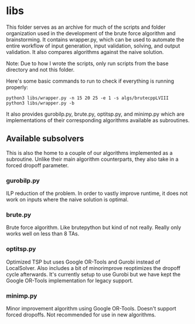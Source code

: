 # libs

This folder serves as an archive for much of the scripts and folder organization used in the development of the brute force algorithm and brainstorming. It contains wrapper.py, which can be used to automate the entire workflow of input generation, input validation, solving, and output validation. It also compares algorithms against the naive solution.

Note: Due to how I wrote the scripts, only run scripts from the base directory and not this folder.

Here's some basic commands to run to check if everything is running properly:

```
python3 libs/wrapper.py -n 15 20 25 -e 1 -s algs/brutecppLVIII
python3 libs/wrapper.py -b
```

It also provides gurobilp.py, brute.py, optitsp.py, and minimp.py which are implementations of their corresponding algorithms available as subroutines.

## Available subsolvers
This is also the home to a couple of our algorithms implemented as a subroutine. Unlike their main algorithm counterparts, they also take in a forced dropoff parameter.
### gurobilp.py
ILP reduction of the problem. In order to vastly improve runtime, it does not work on inputs where the naive solution is optimal.
### brute.py
Brute force algorithm. Like brutepython but kind of not really. Really only works well on less than 8 TAs.
### optitsp.py
Optimized TSP but uses Google OR-Tools and Gurobi instead of LocalSolver. Also includes a bit of minorimprove reoptimizes the dropoff cycle afterwards. It's currently setup to use Gurobi but we have kept the Google OR-Tools implementation for legacy support.
### minimp.py
Minor improvement algorithm using Google OR-Tools. Doesn't support forced dropoffs. Not recommended for use in new algorithms.